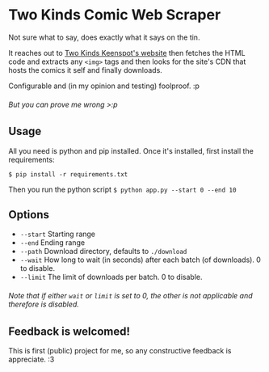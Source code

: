 # Two Kinds Comic Web Scraper
Not sure what to say, does exactly what it says on the tin.

It reaches out to [Two Kinds Keenspot's website](https://twokinds.keenspot.com) then fetches the HTML code and extracts any `<img>` tags and then looks for the site's CDN that hosts the comics it self and finally downloads.

Configurable and (in my opinion and testing) foolproof. :p
###### But you can prove me wrong >:p

## Usage
All you need is python and pip installed.
Once it's installed, first install the requirements:

```$ pip install -r requirements.txt```

Then you run the python script 
```$ python app.py --start 0 --end 10```

## Options
* `--start` Starting range
* `--end` Ending range
* `--path` Download directory, defaults to `./download`
* `--wait` How long to wait (in seconds) after each batch (of downloads). 0 to disable.
* `--limit` The limit of downloads per batch. 0 to disable.

###### Note that if either `wait` or `limit` is set to 0, the other is not applicable and therefore is disabled.

## Feedback is welcomed!
This is first (public) project for me, so any constructive feedback is appreciate. :3